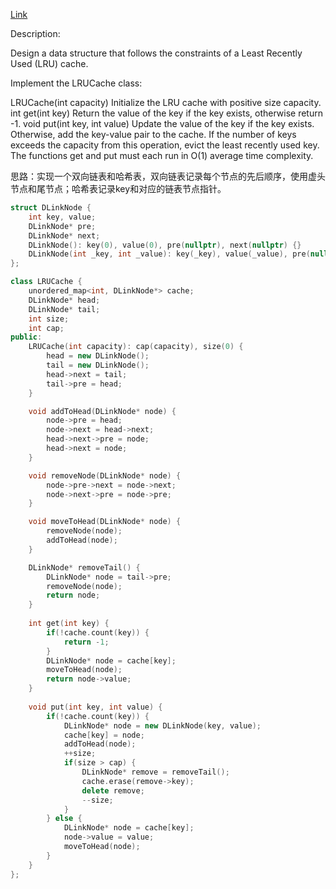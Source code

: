 [Link](https://leetcode.cn/problems/lru-cache/description/)

Description:

Design a data structure that follows the constraints of a Least Recently Used (LRU) cache.

Implement the LRUCache class:

LRUCache(int capacity) Initialize the LRU cache with positive size capacity.
int get(int key) Return the value of the key if the key exists, otherwise return -1.
void put(int key, int value) Update the value of the key if the key exists. Otherwise, add the key-value pair to the cache. If the number of keys exceeds the capacity from this operation, evict the least recently used key.
The functions get and put must each run in O(1) average time complexity.

思路：实现一个双向链表和哈希表，双向链表记录每个节点的先后顺序，使用虚头节点和尾节点；哈希表记录key和对应的链表节点指针。

```c++
struct DLinkNode {
    int key, value;
    DLinkNode* pre;
    DLinkNode* next;
    DLinkNode(): key(0), value(0), pre(nullptr), next(nullptr) {}
    DLinkNode(int _key, int _value): key(_key), value(_value), pre(nullptr), next(nullptr) {}
};

class LRUCache {
    unordered_map<int, DLinkNode*> cache;
    DLinkNode* head;
    DLinkNode* tail;
    int size;
    int cap;
public:
    LRUCache(int capacity): cap(capacity), size(0) {
        head = new DLinkNode();
        tail = new DLinkNode();
        head->next = tail;
        tail->pre = head;
    }

    void addToHead(DLinkNode* node) {
        node->pre = head;
        node->next = head->next;
        head->next->pre = node;
        head->next = node;
    }

    void removeNode(DLinkNode* node) {
        node->pre->next = node->next;
        node->next->pre = node->pre;
    }

    void moveToHead(DLinkNode* node) {
        removeNode(node);
        addToHead(node);
    }

    DLinkNode* removeTail() {
        DLinkNode* node = tail->pre;
        removeNode(node);
        return node;
    }
    
    int get(int key) {
        if(!cache.count(key)) {
            return -1;
        }
        DLinkNode* node = cache[key];
        moveToHead(node);
        return node->value;
    }
    
    void put(int key, int value) {
        if(!cache.count(key)) {
            DLinkNode* node = new DLinkNode(key, value);
            cache[key] = node;
            addToHead(node);
            ++size;
            if(size > cap) {
                DLinkNode* remove = removeTail();
                cache.erase(remove->key);
                delete remove;
                --size;
            }
        } else {
            DLinkNode* node = cache[key];
            node->value = value;
            moveToHead(node);
        }
    }
};
```
